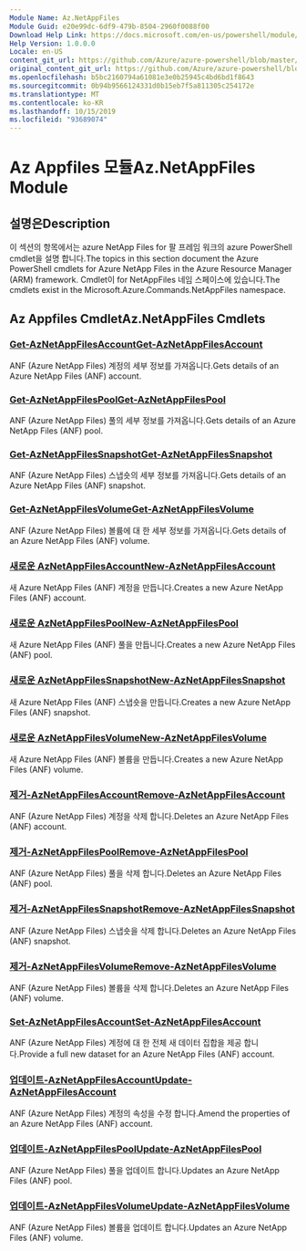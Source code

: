 ```yaml
---
Module Name: Az.NetAppFiles
Module Guid: e20e99dc-6df9-479b-8504-2960f0088f00
Download Help Link: https://docs.microsoft.com/en-us/powershell/module/az.netappfiles
Help Version: 1.0.0.0
Locale: en-US
content_git_url: https://github.com/Azure/azure-powershell/blob/master/src/NetAppFiles/NetAppFiles/help/Az.NetAppFiles.md
original_content_git_url: https://github.com/Azure/azure-powershell/blob/master/src/NetAppFiles/NetAppFiles/help/Az.NetAppFiles.md
ms.openlocfilehash: b5bc2160794a61081e3e0b25945c4bd6bd1f8643
ms.sourcegitcommit: 0b94b9566124331d0b15eb7f5a811305c254172e
ms.translationtype: MT
ms.contentlocale: ko-KR
ms.lasthandoff: 10/15/2019
ms.locfileid: "93689074"
---
```

# <span data-ttu-id="c6a2d-101">Az Appfiles 모듈</span><span class="sxs-lookup"><span data-stu-id="c6a2d-101">Az.NetAppFiles Module</span></span>
## <span data-ttu-id="c6a2d-102">설명은</span><span class="sxs-lookup"><span data-stu-id="c6a2d-102">Description</span></span>
<span data-ttu-id="c6a2d-103">이 섹션의 항목에서는 azure NetApp Files for 팔 프레임 워크의 azure PowerShell cmdlet을 설명 합니다.</span><span class="sxs-lookup"><span data-stu-id="c6a2d-103">The topics in this section document the Azure PowerShell cmdlets for Azure NetApp Files in the Azure Resource Manager (ARM) framework.</span></span> <span data-ttu-id="c6a2d-104">Cmdlet이 for NetAppFiles 네임 스페이스에 있습니다.</span><span class="sxs-lookup"><span data-stu-id="c6a2d-104">The cmdlets exist in the Microsoft.Azure.Commands.NetAppFiles namespace.</span></span>

## <span data-ttu-id="c6a2d-105">Az Appfiles Cmdlet</span><span class="sxs-lookup"><span data-stu-id="c6a2d-105">Az.NetAppFiles Cmdlets</span></span>
### [<span data-ttu-id="c6a2d-106">Get-AzNetAppFilesAccount</span><span class="sxs-lookup"><span data-stu-id="c6a2d-106">Get-AzNetAppFilesAccount</span></span>](Get-AzNetAppFilesAccount.md)
<span data-ttu-id="c6a2d-107">ANF (Azure NetApp Files) 계정의 세부 정보를 가져옵니다.</span><span class="sxs-lookup"><span data-stu-id="c6a2d-107">Gets details of an Azure NetApp Files (ANF) account.</span></span>

### [<span data-ttu-id="c6a2d-108">Get-AzNetAppFilesPool</span><span class="sxs-lookup"><span data-stu-id="c6a2d-108">Get-AzNetAppFilesPool</span></span>](Get-AzNetAppFilesPool.md)
<span data-ttu-id="c6a2d-109">ANF (Azure NetApp Files) 풀의 세부 정보를 가져옵니다.</span><span class="sxs-lookup"><span data-stu-id="c6a2d-109">Gets details of an Azure NetApp Files (ANF) pool.</span></span>

### [<span data-ttu-id="c6a2d-110">Get-AzNetAppFilesSnapshot</span><span class="sxs-lookup"><span data-stu-id="c6a2d-110">Get-AzNetAppFilesSnapshot</span></span>](Get-AzNetAppFilesSnapshot.md)
<span data-ttu-id="c6a2d-111">ANF (Azure NetApp Files) 스냅숏의 세부 정보를 가져옵니다.</span><span class="sxs-lookup"><span data-stu-id="c6a2d-111">Gets details of an Azure NetApp Files (ANF) snapshot.</span></span>

### [<span data-ttu-id="c6a2d-112">Get-AzNetAppFilesVolume</span><span class="sxs-lookup"><span data-stu-id="c6a2d-112">Get-AzNetAppFilesVolume</span></span>](Get-AzNetAppFilesVolume.md)
<span data-ttu-id="c6a2d-113">ANF (Azure NetApp Files) 볼륨에 대 한 세부 정보를 가져옵니다.</span><span class="sxs-lookup"><span data-stu-id="c6a2d-113">Gets details of an Azure NetApp Files (ANF) volume.</span></span>

### [<span data-ttu-id="c6a2d-114">새로운 AzNetAppFilesAccount</span><span class="sxs-lookup"><span data-stu-id="c6a2d-114">New-AzNetAppFilesAccount</span></span>](New-AzNetAppFilesAccount.md)
<span data-ttu-id="c6a2d-115">새 Azure NetApp Files (ANF) 계정을 만듭니다.</span><span class="sxs-lookup"><span data-stu-id="c6a2d-115">Creates a new Azure NetApp Files (ANF) account.</span></span>

### [<span data-ttu-id="c6a2d-116">새로운 AzNetAppFilesPool</span><span class="sxs-lookup"><span data-stu-id="c6a2d-116">New-AzNetAppFilesPool</span></span>](New-AzNetAppFilesPool.md)
<span data-ttu-id="c6a2d-117">새 Azure NetApp Files (ANF) 풀을 만듭니다.</span><span class="sxs-lookup"><span data-stu-id="c6a2d-117">Creates a new Azure NetApp Files (ANF) pool.</span></span>

### [<span data-ttu-id="c6a2d-118">새로운 AzNetAppFilesSnapshot</span><span class="sxs-lookup"><span data-stu-id="c6a2d-118">New-AzNetAppFilesSnapshot</span></span>](New-AzNetAppFilesSnapshot.md)
<span data-ttu-id="c6a2d-119">새 Azure NetApp Files (ANF) 스냅숏을 만듭니다.</span><span class="sxs-lookup"><span data-stu-id="c6a2d-119">Creates a new Azure NetApp Files (ANF) snapshot.</span></span>

### [<span data-ttu-id="c6a2d-120">새로운 AzNetAppFilesVolume</span><span class="sxs-lookup"><span data-stu-id="c6a2d-120">New-AzNetAppFilesVolume</span></span>](New-AzNetAppFilesVolume.md)
<span data-ttu-id="c6a2d-121">새 Azure NetApp Files (ANF) 볼륨을 만듭니다.</span><span class="sxs-lookup"><span data-stu-id="c6a2d-121">Creates a new Azure NetApp Files (ANF) volume.</span></span>

### [<span data-ttu-id="c6a2d-122">제거-AzNetAppFilesAccount</span><span class="sxs-lookup"><span data-stu-id="c6a2d-122">Remove-AzNetAppFilesAccount</span></span>](Remove-AzNetAppFilesAccount.md)
<span data-ttu-id="c6a2d-123">ANF (Azure NetApp Files) 계정을 삭제 합니다.</span><span class="sxs-lookup"><span data-stu-id="c6a2d-123">Deletes an Azure NetApp Files (ANF) account.</span></span>

### [<span data-ttu-id="c6a2d-124">제거-AzNetAppFilesPool</span><span class="sxs-lookup"><span data-stu-id="c6a2d-124">Remove-AzNetAppFilesPool</span></span>](Remove-AzNetAppFilesPool.md)
<span data-ttu-id="c6a2d-125">ANF (Azure NetApp Files) 풀을 삭제 합니다.</span><span class="sxs-lookup"><span data-stu-id="c6a2d-125">Deletes an Azure NetApp Files (ANF) pool.</span></span>

### [<span data-ttu-id="c6a2d-126">제거-AzNetAppFilesSnapshot</span><span class="sxs-lookup"><span data-stu-id="c6a2d-126">Remove-AzNetAppFilesSnapshot</span></span>](Remove-AzNetAppFilesSnapshot.md)
<span data-ttu-id="c6a2d-127">ANF (Azure NetApp Files) 스냅숏을 삭제 합니다.</span><span class="sxs-lookup"><span data-stu-id="c6a2d-127">Deletes an Azure NetApp Files (ANF) snapshot.</span></span>

### [<span data-ttu-id="c6a2d-128">제거-AzNetAppFilesVolume</span><span class="sxs-lookup"><span data-stu-id="c6a2d-128">Remove-AzNetAppFilesVolume</span></span>](Remove-AzNetAppFilesVolume.md)
<span data-ttu-id="c6a2d-129">ANF (Azure NetApp Files) 볼륨을 삭제 합니다.</span><span class="sxs-lookup"><span data-stu-id="c6a2d-129">Deletes an Azure NetApp Files (ANF) volume.</span></span>

### [<span data-ttu-id="c6a2d-130">Set-AzNetAppFilesAccount</span><span class="sxs-lookup"><span data-stu-id="c6a2d-130">Set-AzNetAppFilesAccount</span></span>](Set-AzNetAppFilesAccount.md)
<span data-ttu-id="c6a2d-131">ANF (Azure NetApp Files) 계정에 대 한 전체 새 데이터 집합을 제공 합니다.</span><span class="sxs-lookup"><span data-stu-id="c6a2d-131">Provide a full new dataset for an Azure NetApp Files (ANF) account.</span></span>

### [<span data-ttu-id="c6a2d-132">업데이트-AzNetAppFilesAccount</span><span class="sxs-lookup"><span data-stu-id="c6a2d-132">Update-AzNetAppFilesAccount</span></span>](Update-AzNetAppFilesAccount.md)
<span data-ttu-id="c6a2d-133">ANF (Azure NetApp Files) 계정의 속성을 수정 합니다.</span><span class="sxs-lookup"><span data-stu-id="c6a2d-133">Amend the properties of an Azure NetApp Files (ANF) account.</span></span>

### [<span data-ttu-id="c6a2d-134">업데이트-AzNetAppFilesPool</span><span class="sxs-lookup"><span data-stu-id="c6a2d-134">Update-AzNetAppFilesPool</span></span>](Update-AzNetAppFilesPool.md)
<span data-ttu-id="c6a2d-135">ANF (Azure NetApp Files) 풀을 업데이트 합니다.</span><span class="sxs-lookup"><span data-stu-id="c6a2d-135">Updates an Azure NetApp Files (ANF) pool.</span></span>

### [<span data-ttu-id="c6a2d-136">업데이트-AzNetAppFilesVolume</span><span class="sxs-lookup"><span data-stu-id="c6a2d-136">Update-AzNetAppFilesVolume</span></span>](Update-AzNetAppFilesVolume.md)
<span data-ttu-id="c6a2d-137">ANF (Azure NetApp Files) 볼륨을 업데이트 합니다.</span><span class="sxs-lookup"><span data-stu-id="c6a2d-137">Updates an Azure NetApp Files (ANF) volume.</span></span>

